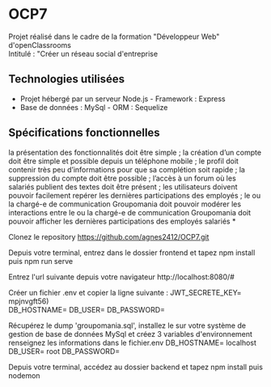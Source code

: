 # OCP7
Projet réalisé dans le cadre de la formation "Développeur Web" d'openClassrooms  
Intitulé : "Créer un réseau social d'entreprise  
## Technologies utilisées
* Projet hébergé par un serveur Node.js - Framework : Express
* Base de données : MySql - ORM : Sequelize  
## Spécifications fonctionnelles  
la présentation des fonctionnalités doit être simple ;
la création d’un compte doit être simple et possible depuis un téléphone mobile ;
le profil doit contenir très peu d’informations pour que sa complétion soit rapide ;
la suppression du compte doit être possible ;
l’accès à un forum où les salariés publient des textes doit être présent ;
les utilisateurs doivent pouvoir facilement repérer les dernières participations des employés ;
le ou la chargé-e de communication Groupomania doit pouvoir modérer les interactions entre le ou la chargé-e de communication Groupomania doit pouvoir afficher les dernières participations des employés salariés
* 

Clonez le repository https://github.com/agnes2412/OCP7.git

Depuis votre terminal, entrez dans le dossier frontend et tapez npm install puis npm run serve

Entrez l'url suivante depuis votre navigateur http://localhost:8080/#

Créer un fichier .env et copier la ligne suivante : 
JWT_SECRETE_KEY= mpjnvgft56)  
DB_HOSTNAME= 
DB_USER= 
DB_PASSWORD=   

Récupérez le dump 'groupomania.sql', installez le sur votre système de gestion de base de données MySql et créez 3 variables d'environnement  
renseignez les informations dans le fichier.env
DB_HOSTNAME= localhost
DB_USER= root
DB_PASSWORD=   



Depuis votre terminal, accédez au dossier backend et tapez npm install puis nodemon 


